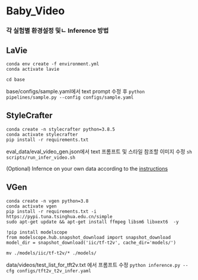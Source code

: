 # Baby_Video

### 각 실험별 환경설정 및ㄴ Inference 방법

## LaVie
```
conda env create -f environment.yml 
conda activate lavie
```

`cd base`

base/configs/sample.yaml에서 text prompt 수정 후
`python pipelines/sample.py --config configs/sample.yaml`


## StyleCrafter
```
conda create -n stylecrafter python=3.8.5
conda activate stylecrafter
pip install -r requirements.txt
```

eval_data/eval_video_gen.json에서 text 프롬프트 및 스타일 참조할 이미지 수정
`sh scripts/run_infer_video.sh`

(Optional) Infernce on your own data according to the [instructions](./eval_data/README.md)

## VGen
```
conda create -n vgen python=3.8
conda activate vgen
pip install -r requirements.txt -i https://pypi.tuna.tsinghua.edu.cn/simple
sudo apt-get update && apt-get install ffmpeg libsm6 libxext6  -y
```

```
!pip install modelscope
from modelscope.hub.snapshot_download import snapshot_download
model_dir = snapshot_download('iic/tf-t2v', cache_dir='models/')
```

`mv ./models/iic/tf-t2v/* ./models/`

data/videos/test_list_for_tft2v.txt 에서 프롬프트 수정
`python inference.py --cfg configs/tft2v_t2v_infer.yaml`